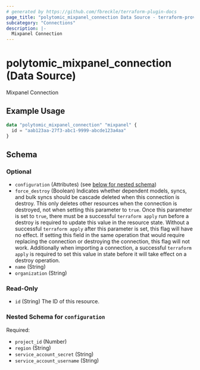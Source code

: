 ```yaml
---
# generated by https://github.com/fbreckle/terraform-plugin-docs
page_title: "polytomic_mixpanel_connection Data Source - terraform-provider-polytomic"
subcategory: "Connections"
description: |-
  Mixpanel Connection
---
```


# polytomic_mixpanel_connection (Data Source)

Mixpanel Connection

## Example Usage

```terraform
data "polytomic_mixpanel_connection" "mixpanel" {
  id = "aab123aa-27f3-abc1-9999-abcde123a4aa"
}
```

<!-- schema generated by tfplugindocs -->
## Schema

### Optional

- `configuration` (Attributes) (see [below for nested schema](#nestedatt--configuration))
- `force_destroy` (Boolean) Indicates whether dependent models, syncs, and bulk syncs should be cascade deleted when this connection is destroy. This only deletes other resources when the connection is destroyed, not when setting this parameter to `true`. Once this parameter is set to `true`, there must be a successful `terraform apply` run before a destroy is required to update this value in the resource state. Without a successful `terraform apply` after this parameter is set, this flag will have no effect. If setting this field in the same operation that would require replacing the connection or destroying the connection, this flag will not work. Additionally when importing a connection, a successful `terraform apply` is required to set this value in state before it will take effect on a destroy operation.
- `name` (String)
- `organization` (String)

### Read-Only

- `id` (String) The ID of this resource.

<a id="nestedatt--configuration"></a>
### Nested Schema for `configuration`

Required:

- `project_id` (Number)
- `region` (String)
- `service_account_secret` (String)
- `service_account_username` (String)


